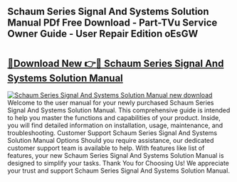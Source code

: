 ## Schaum Series Signal And Systems Solution Manual PDf Free Download - Part-TVu Service Owner Guide - User Repair Edition oEsGW

# <h2><a href="http://bc6047.oget.top/?id=Schaum+Series+Signal+And+Systems+Solution+Manual">🔗Download New 👉🔴 Schaum Series Signal And Systems Solution Manual</a></h2>

[![Schaum Series Signal And Systems Solution Manual new download](https://i.imgur.com/5g1atiW.png)](http://bc6047.oget.top/?id=Schaum+Series+Signal+And+Systems+Solution+Manual)
Welcome to the user manual for your newly purchased Schaum Series Signal And Systems Solution Manual. This comprehensive guide is intended to help you master the functions and capabilities of your product. Inside, you will find detailed information on installation, usage, maintenance, and troubleshooting. Customer Support Schaum Series Signal And Systems Solution Manual Options Should you require assistance, our dedicated customer support team is available to help. With features like list of features, your new Schaum Series Signal And Systems Solution Manual is designed to simplify your tasks. Thank You for Choosing Us! We appreciate your trust and support Schaum Series Signal And Systems Solution Manual.
